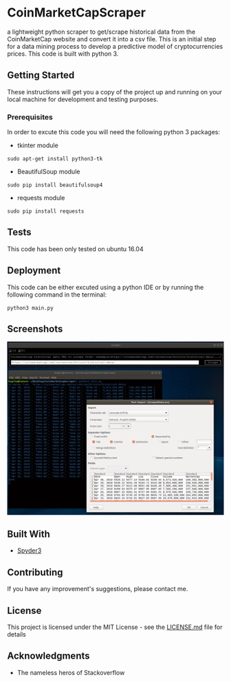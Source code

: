 # CoinMarketCapScraper
a lightweight python scraper to get/scrape historical data from the CoinMarketCap website and convert it into a csv file. This is an initial step for a data mining process to develop a predictive model of cryptocurrencies prices. This code is built with python 3.

## Getting Started
These instructions will get you a copy of the project up and running on your local machine for development and testing purposes. 

### Prerequisites
In order to excute this code you will need the following python 3 packages:
* tkinter module
```
sudo apt-get install python3-tk
```
* BeautifulSoup module
```
sudo pip install beautifulsoup4
```
* requests module
```
sudo pip install requests
```

## Tests
This code has been only tested on ubuntu 16.04

## Deployment
This code can be either excuted using a python IDE or by running the following command in the terminal:
```
python3 main.py
```
## Screenshots
![](screenshot.png)

## Built With
* [Spyder3](http://pythonhosted.org/spyder/)

## Contributing
If you have any improvement's suggestions, please contact me.

## License
This project is licensed under the MIT License - see the [LICENSE.md](LICENSE.md) file for details

## Acknowledgments
* The nameless heros of Stackoverflow
